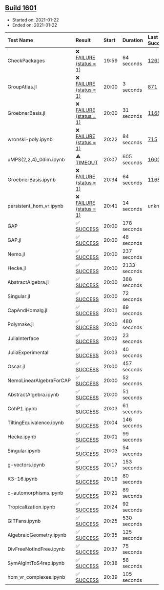 ## [Build 1601](https://oscarci.mathematik.uni-kl.de/job/oscar-stable/1601/)

* Started on: 2021-01-22
* Ended on: 2021-01-22

| Test Name    | Result | Start | Duration | Last Success | First Failure |
|:-------------|:-------|:------|:---------|:-------------|:--------------|
| CheckPackages | ❌ [FAILURE (status = 1)](https://oscarci.mathematik.uni-kl.de/job/oscar-stable/1601/artifact/logs/build-1601/CheckPackages.log) | 19:59 | 64 seconds | [1263](https://oscarci.mathematik.uni-kl.de/job/oscar-stable/1263/) | [1264](https://oscarci.mathematik.uni-kl.de/job/oscar-stable/1264/) |
| GroupAtlas.jl | ❌ [FAILURE (status = 1)](https://oscarci.mathematik.uni-kl.de/job/oscar-stable/1601/artifact/logs/build-1601/GroupAtlas.jl.log) | 20:00 | 3 seconds | [871](https://oscarci.mathematik.uni-kl.de/job/oscar-stable/871/) | [872](https://oscarci.mathematik.uni-kl.de/job/oscar-stable/872/) |
| GroebnerBasis.jl | ❌ [FAILURE (status = 1)](https://oscarci.mathematik.uni-kl.de/job/oscar-stable/1601/artifact/logs/build-1601/GroebnerBasis.jl.log) | 20:00 | 31 seconds | [1168](https://oscarci.mathematik.uni-kl.de/job/oscar-stable/1168/) | [1169](https://oscarci.mathematik.uni-kl.de/job/oscar-stable/1169/) |
| wronski-poly.ipynb | ❌ [FAILURE (status = 1)](https://oscarci.mathematik.uni-kl.de/job/oscar-stable/1601/artifact/logs/build-1601/wronski-poly.ipynb.log) | 20:22 | 84 seconds | [715](https://oscarci.mathematik.uni-kl.de/job/oscar-stable/715/) | [716](https://oscarci.mathematik.uni-kl.de/job/oscar-stable/716/) |
| uMPS(2,2,4)_0dim.ipynb | ⚠ [TIMEOUT](https://oscarci.mathematik.uni-kl.de/job/oscar-stable/1601/artifact/logs/build-1601/uMPS-2-2-4-_0dim.ipynb.log) | 20:07 | 605 seconds | [1600](https://oscarci.mathematik.uni-kl.de/job/oscar-stable/1600/) | [1601](https://oscarci.mathematik.uni-kl.de/job/oscar-stable/1601/) |
| GroebnerBasis.ipynb | ❌ [FAILURE (status = 1)](https://oscarci.mathematik.uni-kl.de/job/oscar-stable/1601/artifact/logs/build-1601/GroebnerBasis.ipynb.log) | 20:34 | 64 seconds | [1168](https://oscarci.mathematik.uni-kl.de/job/oscar-stable/1168/) | [1169](https://oscarci.mathematik.uni-kl.de/job/oscar-stable/1169/) |
| persistent_hom_vr.ipynb | ❌ [FAILURE (status = 1)](https://oscarci.mathematik.uni-kl.de/job/oscar-stable/1601/artifact/logs/build-1601/persistent_hom_vr.ipynb.log) | 20:41 | 14 seconds | unknown | unknown |
| GAP | ✅ [SUCCESS](https://oscarci.mathematik.uni-kl.de/job/oscar-stable/1601/artifact/logs/build-1601/GAP.log) | 20:00 | 178 seconds |  |  |
| GAP.jl | ✅ [SUCCESS](https://oscarci.mathematik.uni-kl.de/job/oscar-stable/1601/artifact/logs/build-1601/GAP.jl.log) | 20:00 | 48 seconds |  |  |
| Nemo.jl | ✅ [SUCCESS](https://oscarci.mathematik.uni-kl.de/job/oscar-stable/1601/artifact/logs/build-1601/Nemo.jl.log) | 20:00 | 237 seconds |  |  |
| Hecke.jl | ✅ [SUCCESS](https://oscarci.mathematik.uni-kl.de/job/oscar-stable/1601/artifact/logs/build-1601/Hecke.jl.log) | 20:00 | 2133 seconds |  |  |
| AbstractAlgebra.jl | ✅ [SUCCESS](https://oscarci.mathematik.uni-kl.de/job/oscar-stable/1601/artifact/logs/build-1601/AbstractAlgebra.jl.log) | 20:00 | 388 seconds |  |  |
| Singular.jl | ✅ [SUCCESS](https://oscarci.mathematik.uni-kl.de/job/oscar-stable/1601/artifact/logs/build-1601/Singular.jl.log) | 20:00 | 72 seconds |  |  |
| CapAndHomalg.jl | ✅ [SUCCESS](https://oscarci.mathematik.uni-kl.de/job/oscar-stable/1601/artifact/logs/build-1601/CapAndHomalg.jl.log) | 20:01 | 89 seconds |  |  |
| Polymake.jl | ✅ [SUCCESS](https://oscarci.mathematik.uni-kl.de/job/oscar-stable/1601/artifact/logs/build-1601/Polymake.jl.log) | 20:00 | 480 seconds |  |  |
| JuliaInterface | ✅ [SUCCESS](https://oscarci.mathematik.uni-kl.de/job/oscar-stable/1601/artifact/logs/build-1601/JuliaInterface.log) | 20:02 | 23 seconds |  |  |
| JuliaExperimental | ✅ [SUCCESS](https://oscarci.mathematik.uni-kl.de/job/oscar-stable/1601/artifact/logs/build-1601/JuliaExperimental.log) | 20:03 | 40 seconds |  |  |
| Oscar.jl | ✅ [SUCCESS](https://oscarci.mathematik.uni-kl.de/job/oscar-stable/1601/artifact/logs/build-1601/Oscar.jl.log) | 20:00 | 457 seconds |  |  |
| NemoLinearAlgebraForCAP | ✅ [SUCCESS](https://oscarci.mathematik.uni-kl.de/job/oscar-stable/1601/artifact/logs/build-1601/NemoLinearAlgebraForCAP.log) | 20:00 | 52 seconds |  |  |
| AbstractAlgebra.ipynb | ✅ [SUCCESS](https://oscarci.mathematik.uni-kl.de/job/oscar-stable/1601/artifact/logs/build-1601/AbstractAlgebra.ipynb.log) | 20:00 | 51 seconds |  |  |
| CohP1.ipynb | ✅ [SUCCESS](https://oscarci.mathematik.uni-kl.de/job/oscar-stable/1601/artifact/logs/build-1601/CohP1.ipynb.log) | 20:03 | 61 seconds |  |  |
| TiltingEquivalence.ipynb | ✅ [SUCCESS](https://oscarci.mathematik.uni-kl.de/job/oscar-stable/1601/artifact/logs/build-1601/TiltingEquivalence.ipynb.log) | 20:04 | 146 seconds |  |  |
| Hecke.ipynb | ✅ [SUCCESS](https://oscarci.mathematik.uni-kl.de/job/oscar-stable/1601/artifact/logs/build-1601/Hecke.ipynb.log) | 20:01 | 99 seconds |  |  |
| Singular.ipynb | ✅ [SUCCESS](https://oscarci.mathematik.uni-kl.de/job/oscar-stable/1601/artifact/logs/build-1601/Singular.ipynb.log) | 20:03 | 54 seconds |  |  |
| g-vectors.ipynb | ✅ [SUCCESS](https://oscarci.mathematik.uni-kl.de/job/oscar-stable/1601/artifact/logs/build-1601/g-vectors.ipynb.log) | 20:17 | 153 seconds |  |  |
| K3-16.ipynb | ✅ [SUCCESS](https://oscarci.mathematik.uni-kl.de/job/oscar-stable/1601/artifact/logs/build-1601/K3-16.ipynb.log) | 20:19 | 80 seconds |  |  |
| c-automorphisms.ipynb | ✅ [SUCCESS](https://oscarci.mathematik.uni-kl.de/job/oscar-stable/1601/artifact/logs/build-1601/c-automorphisms.ipynb.log) | 20:21 | 89 seconds |  |  |
| Tropicalization.ipynb | ✅ [SUCCESS](https://oscarci.mathematik.uni-kl.de/job/oscar-stable/1601/artifact/logs/build-1601/Tropicalization.ipynb.log) | 20:24 | 92 seconds |  |  |
| GITFans.ipynb | ✅ [SUCCESS](https://oscarci.mathematik.uni-kl.de/job/oscar-stable/1601/artifact/logs/build-1601/GITFans.ipynb.log) | 20:25 | 530 seconds |  |  |
| AlgebraicGeometry.ipynb | ✅ [SUCCESS](https://oscarci.mathematik.uni-kl.de/job/oscar-stable/1601/artifact/logs/build-1601/AlgebraicGeometry.ipynb.log) | 20:35 | 125 seconds |  |  |
| DivFreeNotIndFree.ipynb | ✅ [SUCCESS](https://oscarci.mathematik.uni-kl.de/job/oscar-stable/1601/artifact/logs/build-1601/DivFreeNotIndFree.ipynb.log) | 20:37 | 75 seconds |  |  |
| SymAlgIntToS4rep.ipynb | ✅ [SUCCESS](https://oscarci.mathematik.uni-kl.de/job/oscar-stable/1601/artifact/logs/build-1601/SymAlgIntToS4rep.ipynb.log) | 20:38 | 58 seconds |  |  |
| hom_vr_complexes.ipynb | ✅ [SUCCESS](https://oscarci.mathematik.uni-kl.de/job/oscar-stable/1601/artifact/logs/build-1601/hom_vr_complexes.ipynb.log) | 20:39 | 105 seconds |  |  |
